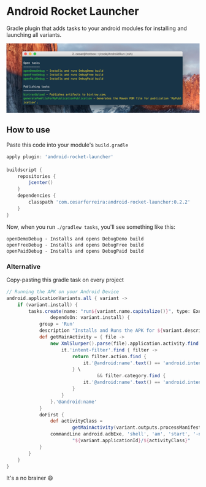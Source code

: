 # Android Rocket Launcher
Gradle plugin that adds tasks to your android modules for installing and launching all variants.

<p align="center">
<img src="extras/screenshot.png" />
</p>

## How to use
Paste this code into your module's `build.gradle`

```groovy
apply plugin: 'android-rocket-launcher'

buildscript {
    repositories {
        jcenter()
    }
    dependencies {
        classpath 'com.cesarferreira:android-rocket-launcher:0.2.2'
    }
}
```
Now, when you run `./gradlew tasks`, you'll see something like this:

```
openDemoDebug - Installs and opens DebugDemo build
openFreeDebug - Installs and opens DebugFree build
openPaidDebug - Installs and opens DebugPaid build
```

### Alternative
Copy-pasting this gradle task on every project

```groovy
// Running the APK on your Android Device
android.applicationVariants.all { variant ->
    if (variant.install) {
        tasks.create(name: "run${variant.name.capitalize()}", type: Exec,
                dependsOn: variant.install) {
            group = 'Run'
            description "Installs and Runs the APK for ${variant.description}."
            def getMainActivity = { file ->
                new XmlSlurper().parse(file).application.activity.find {
                    it.'intent-filter'.find { filter ->
                        return filter.action.find {
                            it.'@android:name'.text() == 'android.intent.action.MAIN'
                        } \
                                 && filter.category.find {
                            it.'@android:name'.text() == 'android.intent.category.LAUNCHER'
                        }
                    }
                }.'@android:name'
            }
            doFirst {
                def activityClass =
                        getMainActivity(variant.outputs.processManifest.manifestOutputFile)
                commandLine android.adbExe, 'shell', 'am', 'start', '-n',
                        "${variant.applicationId}/${activityClass}"
            }
        }
    }
}
```

It's a no brainer :smile:
